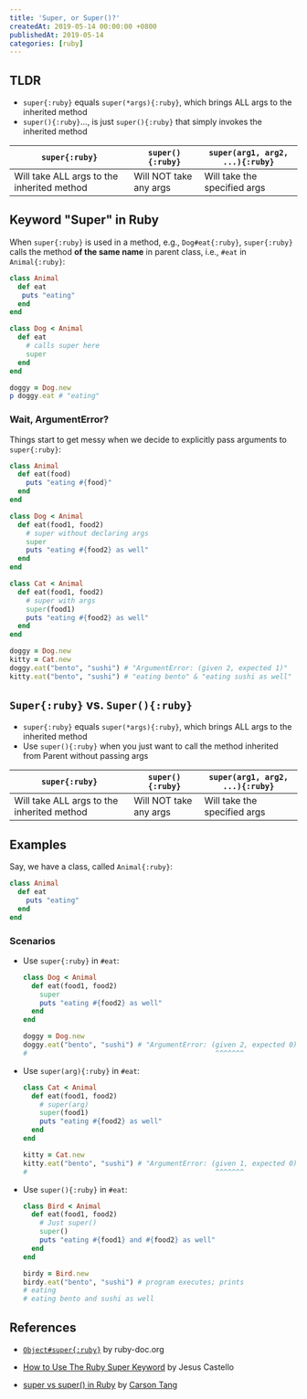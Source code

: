 ```yaml
---
title: 'Super, or Super()?'
createdAt: 2019-05-14 00:00:00 +0800
publishedAt: 2019-05-14
categories: [ruby]
---
```


## TLDR

- `super{:ruby}` equals `super(*args){:ruby}`, which brings ALL args to the inherited method
- `super(){:ruby}`..., is just `super(){:ruby}` that simply invokes the inherited method

| `super{:ruby}`                             | `super(){:ruby}`       | `super(arg1, arg2, ...){:ruby}` |
| ------------------------------------------ | ---------------------- | ------------------------------- |
| Will take ALL args to the inherited method | Will NOT take any args | Will take the specified args    |

## Keyword "Super" in Ruby

When `super{:ruby}` is used in a method, e.g., `Dog#eat{:ruby}`, `super{:ruby}` calls the method **of the same name** in parent class, i.e., `#eat` in `Animal{:ruby}`:

```ruby
class Animal
  def eat
   puts "eating"
  end
end

class Dog < Animal
  def eat
    # calls super here
    super
  end
end

doggy = Dog.new
p doggy.eat # "eating"
```

### Wait, ArgumentError?

Things start to get messy when we decide to explicitly pass arguments to `super{:ruby}`:

```ruby
class Animal
  def eat(food)
    puts "eating #{food}"
  end
end

class Dog < Animal
  def eat(food1, food2)
    # super without declaring args
    super
    puts "eating #{food2} as well"
  end
end

class Cat < Animal
  def eat(food1, food2)
    # super with args
    super(food1)
    puts "eating #{food2} as well"
  end
end

doggy = Dog.new
kitty = Cat.new
doggy.eat("bento", "sushi") # "ArgumentError: (given 2, expected 1)"
kitty.eat("bento", "sushi") # "eating bento" & "eating sushi as well"
```

## `Super{:ruby}` vs. `Super(){:ruby}`

- `super{:ruby}` equals `super(*args){:ruby}`, which brings ALL args to the inherited method
- Use `super(){:ruby}` when you just want to call the method inherited from Parent without passing args

| `super{:ruby}`                             | `super(){:ruby}`       | `super(arg1, arg2, ...){:ruby}` |
| ------------------------------------------ | ---------------------- | ------------------------------- |
| Will take ALL args to the inherited method | Will NOT take any args | Will take the specified args    |

## Examples

Say, we have a class, called `Animal{:ruby}`:

```ruby
class Animal
  def eat
    puts "eating"
  end
end
```

### Scenarios

- Use `super{:ruby}` in `#eat`:

  ```ruby
  class Dog < Animal
    def eat(food1, food2)
      super
      puts "eating #{food2} as well"
    end
  end

  doggy = Dog.new
  doggy.eat("bento", "sushi") # "ArgumentError: (given 2, expected 0)"
  #                                              ^^^^^^^
  ```

- Use `super(arg){:ruby}` in `#eat`:

  ```ruby
  class Cat < Animal
    def eat(food1, food2)
      # super(arg)
      super(food1)
      puts "eating #{food2} as well"
    end
  end

  kitty = Cat.new
  kitty.eat("bento", "sushi") # "ArgumentError: (given 1, expected 0)"
  #                                              ^^^^^^^
  ```

- Use `super(){:ruby}` in `#eat`:

  ```ruby
  class Bird < Animal
    def eat(food1, food2)
      # Just super()
      super()
      puts "eating #{food1} and #{food2} as well"
    end
  end

  birdy = Bird.new
  birdy.eat("bento", "sushi") # program executes; prints
  # eating
  # eating bento and sushi as well
  ```

## References

- [`Object#super{:ruby}`](https://ruby-doc.org/docs/keywords/1.9/Object.html#method-i-super) by ruby-doc.org

- [How to Use The Ruby Super Keyword](https://www.rubyguides.com/2018/09/ruby-super-keyword/) by Jesus Castello

- [super vs super() in Ruby](https://carsontang.github.io/ruby/2013/06/16/super-vs-super-in-ruby/) by [Carson Tang](https://carsontang.github.io/)
